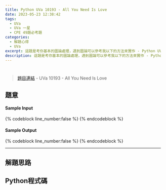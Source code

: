 ```yaml
---
title: Python UVa 10193 - All You Need Is Love
date: 2023-05-23 12:38:42
tags:
  - UVa
  - UVa 一星
  - CPE 49題必考題
categories:
  - 解題心得
  - UVa
excerpt: 這題是考你基本的圖論處理，遇到圖論可以參考我以下的方法來實作 - Python UVa 10189 - Minesweeper 解題心得
description: 這題是考你基本的圖論處理，遇到圖論可以參考我以下的方法來實作 - Python UVa 10189 - Minesweeper 解題心得
---
```

# 

>[題目連結](https://onlinejudge.org/index.php?option=com_onlinejudge&Itemid=8&category=24&page=show_problem&problem=1134) - UVa 10193 - All You Need Is Love


## 題意


#### Sample Input 
{% codeblock line_number:false %}
{% endcodeblock %}

#### Sample Output 
{% codeblock line_number:false %}
{% endcodeblock %}

---

## 解題思路


## Python程式碼
```python

```